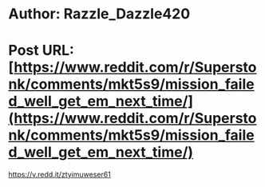# Author: Razzle_Dazzle420
# Post URL: [https://www.reddit.com/r/Superstonk/comments/mkt5s9/mission_failed_well_get_em_next_time/](https://www.reddit.com/r/Superstonk/comments/mkt5s9/mission_failed_well_get_em_next_time/)


https://v.redd.it/ztyimuweser61